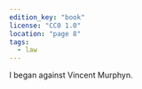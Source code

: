 ```yaml
---
edition_key: "book"
license: "CC0 1.0"
location: "page 8"
tags:
  - law
---
```

I began against Vincent Murphyn.
